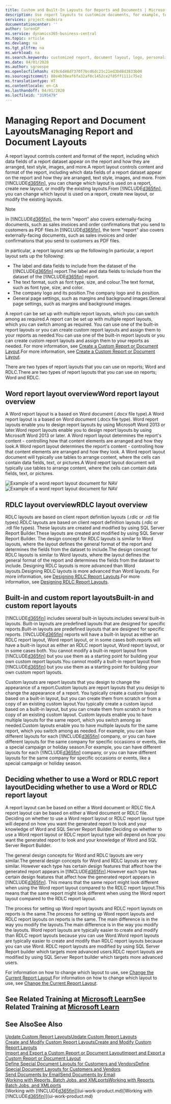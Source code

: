 ```yaml
---
title: Custom and Built-In Layouts for Reports and Documents | Microsoft Docs
description: Use report layouts to customize documents, for example, to personalize the font, logo, or page settings of PDF files you send to customers.
services: project-madeira
documentationcenter: ''
author: SorenGP
ms.service: dynamics365-business-central
ms.topic: article
ms.devlang: na
ms.tgt_pltfrm: na
ms.workload: na
ms.search.keywords: customized report, document layout, logo, personalize
ms.date: 04/01/2020
ms.author: sgroespe
ms.openlocfilehash: 419c6d48d7370f7bcd6dc21c21ed3bd8d3833b00
ms.sourcegitcommit: 88e4b30eaf6fa32af0c1452ce2f85ff1111c75e2
ms.translationtype: HT
ms.contentlocale: en-CA
ms.lasthandoff: 04/01/2020
ms.locfileid: "3195479"
---
```

# <a name="managing-report-and-document-layouts"></a><span data-ttu-id="9f8e5-103">Managing Report and Document Layouts</span><span class="sxs-lookup"><span data-stu-id="9f8e5-103">Managing Report and Document Layouts</span></span>
<span data-ttu-id="9f8e5-104">A report layout controls content and format of the report, including which data fields of a report dataset appear on the report and how they are arranged, text style, images, and more.</span><span class="sxs-lookup"><span data-stu-id="9f8e5-104">A report layout controls content and format of the report, including which data fields of a report dataset appear on the report and how they are arranged, text style, images, and more.</span></span> <span data-ttu-id="9f8e5-105">From [!INCLUDE[d365fin](includes/d365fin_md.md)], you can change which layout is used on a report, create new layout, or modify the existing layouts.</span><span class="sxs-lookup"><span data-stu-id="9f8e5-105">From [!INCLUDE[d365fin](includes/d365fin_md.md)], you can change which layout is used on a report, create new layout, or modify the existing layouts.</span></span>

> [!NOTE]  
>   <span data-ttu-id="9f8e5-106">In [!INCLUDE[d365fin](includes/d365fin_md.md)], the term "report" also covers externally-facing documents, such as sales invoices and order confirmations that you send to customers as PDF files.</span><span class="sxs-lookup"><span data-stu-id="9f8e5-106">In [!INCLUDE[d365fin](includes/d365fin_md.md)], the term "report" also covers externally-facing documents, such as sales invoices and order confirmations that you send to customers as PDF files.</span></span>

<span data-ttu-id="9f8e5-107">In particular, a report layout sets up the following:</span><span class="sxs-lookup"><span data-stu-id="9f8e5-107">In particular, a report layout sets up the following:</span></span>

* <span data-ttu-id="9f8e5-108">The label and data fields to include from the dataset of the [!INCLUDE[d365fin](includes/d365fin_md.md)] report.</span><span class="sxs-lookup"><span data-stu-id="9f8e5-108">The label and data fields to include from the dataset of the [!INCLUDE[d365fin](includes/d365fin_md.md)] report.</span></span>
* <span data-ttu-id="9f8e5-109">The text format, such as font type, size, and colour.</span><span class="sxs-lookup"><span data-stu-id="9f8e5-109">The text format, such as font type, size, and color.</span></span>
* <span data-ttu-id="9f8e5-110">The company logo and its position.</span><span class="sxs-lookup"><span data-stu-id="9f8e5-110">The company logo and its position.</span></span>
* <span data-ttu-id="9f8e5-111">General page settings, such as margins and background images.</span><span class="sxs-lookup"><span data-stu-id="9f8e5-111">General page settings, such as margins and background images.</span></span>

<span data-ttu-id="9f8e5-112">A report can be set up with multiple report layouts, which you can switch among as required.</span><span class="sxs-lookup"><span data-stu-id="9f8e5-112">A report can be set up with multiple report layouts, which you can switch among as required.</span></span> <span data-ttu-id="9f8e5-113">You can use one of the built-in report layouts or you can create custom report layouts and assign them to your reports as needed.</span><span class="sxs-lookup"><span data-stu-id="9f8e5-113">You can use one of the built-in report layouts or you can create custom report layouts and assign them to your reports as needed.</span></span> <span data-ttu-id="9f8e5-114">For more information, see [Create a Custom Report or Document Layout](ui-how-create-custom-report-layout.md).</span><span class="sxs-lookup"><span data-stu-id="9f8e5-114">For more information, see [Create a Custom Report or Document Layout](ui-how-create-custom-report-layout.md).</span></span>

<span data-ttu-id="9f8e5-115">There are two types of report layouts that you can use on reports; Word and RDLC.</span><span class="sxs-lookup"><span data-stu-id="9f8e5-115">There are two types of report layouts that you can use on reports; Word and RDLC.</span></span>

## <a name="word-report-layout-overview"></a><span data-ttu-id="9f8e5-116">Word report layout overview</span><span class="sxs-lookup"><span data-stu-id="9f8e5-116">Word report layout overview</span></span>
<span data-ttu-id="9f8e5-117">A Word report layout is a based on Word document (.docx file type).</span><span class="sxs-lookup"><span data-stu-id="9f8e5-117">A Word report layout is a based on Word document (.docx file type).</span></span> <span data-ttu-id="9f8e5-118">Word report layouts enable you to design report layouts by using Microsoft Word 2013 or later.</span><span class="sxs-lookup"><span data-stu-id="9f8e5-118">Word report layouts enable you to design report layouts by using Microsoft Word 2013 or later.</span></span> <span data-ttu-id="9f8e5-119">A Word report layout determines the report's content - controlling how that content elements are arranged and how they look.</span><span class="sxs-lookup"><span data-stu-id="9f8e5-119">A Word report layout determines the report's content - controlling how that content elements are arranged and how they look.</span></span> <span data-ttu-id="9f8e5-120">A Word report layout document will typically use tables to arrange content, where the cells can contain data fields, text, or pictures.</span><span class="sxs-lookup"><span data-stu-id="9f8e5-120">A Word report layout document will typically use tables to arrange content, where the cells can contain data fields, text, or pictures.</span></span>

 <span data-ttu-id="9f8e5-121">![Example of a word report layout document for NAV](media/nav_wordreportlayout_edit_in_word_example.png "NAV_WordReportLayout_Edit_In_Word_Example")</span><span class="sxs-lookup"><span data-stu-id="9f8e5-121">![Example of a word report layout document for NAV](media/nav_wordreportlayout_edit_in_word_example.png "NAV_WordReportLayout_Edit_In_Word_Example")</span></span>  

## <a name="rdlc-layout-overview"></a><span data-ttu-id="9f8e5-122">RDLC layout overview</span><span class="sxs-lookup"><span data-stu-id="9f8e5-122">RDLC layout overview</span></span>
<span data-ttu-id="9f8e5-123">RDLC layouts are based on client report definition layouts (.rdlc or .rdl file types).</span><span class="sxs-lookup"><span data-stu-id="9f8e5-123">RDLC layouts are based on client report definition layouts (.rdlc or .rdl file types).</span></span> <span data-ttu-id="9f8e5-124">These layouts are created and modified by using SQL Server Report Builder.</span><span class="sxs-lookup"><span data-stu-id="9f8e5-124">These layouts are created and modified by using SQL Server Report Builder.</span></span> <span data-ttu-id="9f8e5-125">The design concept for RDLC layouts is similar to Word layouts, where the layout defines the general format of the report and determines the fields from the dataset to include.</span><span class="sxs-lookup"><span data-stu-id="9f8e5-125">The design concept for RDLC layouts is similar to Word layouts, where the layout defines the general format of the report and determines the fields from the dataset to include.</span></span> <span data-ttu-id="9f8e5-126">Designing RDLC layouts is more advanced than Word layouts.</span><span class="sxs-lookup"><span data-stu-id="9f8e5-126">Designing RDLC layouts is more advanced than Word layouts.</span></span> <span data-ttu-id="9f8e5-127">For more information, see [Designing RDLC Report Layouts](/dynamics-nav/Designing-RDLC-Report-Layouts).</span><span class="sxs-lookup"><span data-stu-id="9f8e5-127">For more information, see [Designing RDLC Report Layouts](/dynamics-nav/Designing-RDLC-Report-Layouts).</span></span>

## <a name="built-in-and-custom-report-layouts"></a><span data-ttu-id="9f8e5-128">Built-in and custom report layouts</span><span class="sxs-lookup"><span data-stu-id="9f8e5-128">Built-in and custom report layouts</span></span>
[!INCLUDE[d365fin](includes/d365fin_md.md)] <span data-ttu-id="9f8e5-129">includes several built-in layouts.</span><span class="sxs-lookup"><span data-stu-id="9f8e5-129">includes several built-in layouts.</span></span> <span data-ttu-id="9f8e5-130">Built-in layouts are predefined layouts that are designed for specific reports.</span><span class="sxs-lookup"><span data-stu-id="9f8e5-130">Built-in layouts are predefined layouts that are designed for specific reports.</span></span> [!INCLUDE[d365fin](includes/d365fin_md.md)] <span data-ttu-id="9f8e5-131">reports will have a built-in layout as either an RDLC report layout, Word report layout, or in some cases both.</span><span class="sxs-lookup"><span data-stu-id="9f8e5-131">reports will have a built-in layout as either an RDLC report layout, Word report layout, or in some cases both.</span></span> <span data-ttu-id="9f8e5-132">You cannot modify a built-in report layout from [!INCLUDE[d365fin](includes/d365fin_md.md)] but you use them as a starting point for building your own custom report layouts.</span><span class="sxs-lookup"><span data-stu-id="9f8e5-132">You cannot modify a built-in report layout from [!INCLUDE[d365fin](includes/d365fin_md.md)] but you use them as a starting point for building your own custom report layouts.</span></span>

<span data-ttu-id="9f8e5-133">Custom layouts are report layouts that you design to change the appearance of a report.</span><span class="sxs-lookup"><span data-stu-id="9f8e5-133">Custom layouts are report layouts that you design to change the appearance of a report.</span></span> <span data-ttu-id="9f8e5-134">You typically create a custom layout based on a built-in layout, but you can create them from scratch or from a copy of an existing custom layout.</span><span class="sxs-lookup"><span data-stu-id="9f8e5-134">You typically create a custom layout based on a built-in layout, but you can create them from scratch or from a copy of an existing custom layout.</span></span> <span data-ttu-id="9f8e5-135">Custom layouts enable you to have multiple layouts for the same report, which you switch among as needed.</span><span class="sxs-lookup"><span data-stu-id="9f8e5-135">Custom layouts enable you to have multiple layouts for the same report, which you switch among as needed.</span></span> <span data-ttu-id="9f8e5-136">For example, you can have different layouts for each [!INCLUDE[d365fin](includes/d365fin_md.md)] company, or you can have different layouts for the same company for specific occasions or events, like a special campaign or holiday season.</span><span class="sxs-lookup"><span data-stu-id="9f8e5-136">For example, you can have different layouts for each [!INCLUDE[d365fin](includes/d365fin_md.md)] company, or you can have different layouts for the same company for specific occasions or events, like a special campaign or holiday season.</span></span>

## <a name="deciding-whether-to-use-a-word-or-rdlc-report-layout"></a><span data-ttu-id="9f8e5-137">Deciding whether to use a Word or RDLC report layout</span><span class="sxs-lookup"><span data-stu-id="9f8e5-137">Deciding whether to use a Word or RDLC report layout</span></span>
<span data-ttu-id="9f8e5-138">A report layout can be based on either a Word document or RDLC file.</span><span class="sxs-lookup"><span data-stu-id="9f8e5-138">A report layout can be based on either a Word document or RDLC file.</span></span> <span data-ttu-id="9f8e5-139">Deciding on whether to use a Word report layout or RDLC report layout type will depend on how you want the generated report to look and your knowledge of Word and SQL Server Report Builder.</span><span class="sxs-lookup"><span data-stu-id="9f8e5-139">Deciding on whether to use a Word report layout or RDLC report layout type will depend on how you want the generated report to look and your knowledge of Word and SQL Server Report Builder.</span></span>

<span data-ttu-id="9f8e5-140">The general design concepts for Word and RDLC layouts are very similar.</span><span class="sxs-lookup"><span data-stu-id="9f8e5-140">The general design concepts for Word and RDLC layouts are very similar.</span></span> <span data-ttu-id="9f8e5-141">However each type has certain design features that affect how the generated report appears in [!INCLUDE[d365fin](includes/d365fin_md.md)].</span><span class="sxs-lookup"><span data-stu-id="9f8e5-141">However each type has certain design features that affect how the generated report appears in [!INCLUDE[d365fin](includes/d365fin_md.md)].</span></span> <span data-ttu-id="9f8e5-142">This means that the same report might look different when using the Word report layout compared to the RDLC report layout.</span><span class="sxs-lookup"><span data-stu-id="9f8e5-142">This means that the same report might look different when using the Word report layout compared to the RDLC report layout.</span></span>

<span data-ttu-id="9f8e5-143">The process for setting up Word report layouts and RDLC report layouts on reports is the same.</span><span class="sxs-lookup"><span data-stu-id="9f8e5-143">The process for setting up Word report layouts and RDLC report layouts on reports is the same.</span></span> <span data-ttu-id="9f8e5-144">The main difference is in the way you modify the layouts.</span><span class="sxs-lookup"><span data-stu-id="9f8e5-144">The main difference is in the way you modify the layouts.</span></span> <span data-ttu-id="9f8e5-145">Word report layouts are typically easier to create and modify than RDLC report layouts because you can use Word.</span><span class="sxs-lookup"><span data-stu-id="9f8e5-145">Word report layouts are typically easier to create and modify than RDLC report layouts because you can use Word.</span></span> <span data-ttu-id="9f8e5-146">RDLC report layouts are modified by using SQL Server Report builder which targets more advanced users.</span><span class="sxs-lookup"><span data-stu-id="9f8e5-146">RDLC report layouts are modified by using SQL Server Report builder which targets more advanced users.</span></span>

<span data-ttu-id="9f8e5-147">For information on how to change which layout to use, see [Change the Current Report Layout](ui-how-change-layout-currently-used-report.md).</span><span class="sxs-lookup"><span data-stu-id="9f8e5-147">For information on how to change which layout to use, see [Change the Current Report Layout](ui-how-change-layout-currently-used-report.md).</span></span>

## <a name="see-related-training-at-microsoft-learn"></a><span data-ttu-id="9f8e5-148">See Related Training at [Microsoft Learn](/learn/modules/change-documents-dynamics-365-business-central/index)</span><span class="sxs-lookup"><span data-stu-id="9f8e5-148">See Related Training at [Microsoft Learn](/learn/modules/change-documents-dynamics-365-business-central/index)</span></span>

## <a name="see-also"></a><span data-ttu-id="9f8e5-149">See Also</span><span class="sxs-lookup"><span data-stu-id="9f8e5-149">See Also</span></span>
[<span data-ttu-id="9f8e5-150">Update Custom Report Layouts</span><span class="sxs-lookup"><span data-stu-id="9f8e5-150">Update Custom Report Layouts</span></span>](ui-update-report-layouts.md)  
[<span data-ttu-id="9f8e5-151">Create and Modify Custom Report Layouts</span><span class="sxs-lookup"><span data-stu-id="9f8e5-151">Create and Modify Custom Report Layouts</span></span>](ui-how-create-custom-report-layout.md)  
[<span data-ttu-id="9f8e5-152">Import and Export a Custom Report or Document Layout</span><span class="sxs-lookup"><span data-stu-id="9f8e5-152">Import and Export a Custom Report or Document Layout</span></span>](ui-how-import-and-export-report-layout.md)  
[<span data-ttu-id="9f8e5-153">Define Special Document Layouts for Customers and Vendors</span><span class="sxs-lookup"><span data-stu-id="9f8e5-153">Define Special Document Layouts for Customers and Vendors</span></span>](ui-define-customer-vendor-document-layouts.md)  
[<span data-ttu-id="9f8e5-154">Send Documents by Email</span><span class="sxs-lookup"><span data-stu-id="9f8e5-154">Send Documents by Email</span></span>](ui-how-send-documents-email.md)  
[<span data-ttu-id="9f8e5-155">Working with Reports, Batch Jobs, and XMLports</span><span class="sxs-lookup"><span data-stu-id="9f8e5-155">Working with Reports, Batch Jobs, and XMLports</span></span>](ui-work-report.md)  
<span data-ttu-id="9f8e5-156">[Working with [!INCLUDE[d365fin](includes/d365fin_md.md)]](ui-work-product.md)</span><span class="sxs-lookup"><span data-stu-id="9f8e5-156">[Working with [!INCLUDE[d365fin](includes/d365fin_md.md)]](ui-work-product.md)</span></span>  
